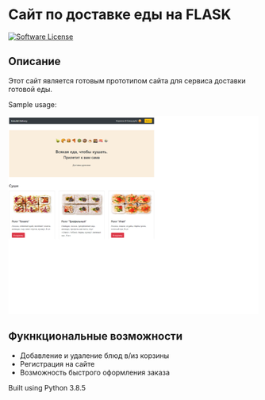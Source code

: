 # Сайт по доставке еды на FLASK

[![Software License](https://img.shields.io/badge/license-MIT-brightgreen.svg)](LICENSE)

## Описание

Этот сайт является готовым прототипом сайта для сервиса доставки готовой еды.

Sample usage:

![Image alt](https://github.com/MelleRx/FlaskProject_4/raw/master/static/images/page.png)


## Фукнкциональные возможности
- Добавление и удаление блюд в/из корзины
- Регистрация на сайте
- Возможность быстрого оформления заказа

Built using Python 3.8.5
